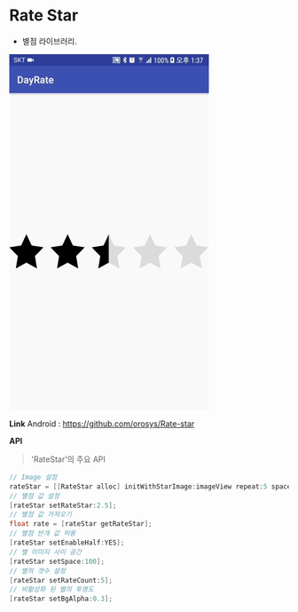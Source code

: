 # Rate Star
- 별점 라이브러리.

![Screen shot](https://github.com/orosys/Rate-star/blob/master/screen/GIF_20171222_134515.gif?raw=true)


**Link**
Android : https://github.com/orosys/Rate-star


**API**
>'RateStar'의 주요 API

```java
// Image 설정
rateStar = [[RateStar alloc] initWithStarImage:imageView repeat:5 space:10];
// 별점 값 설정
[rateStar setRateStar:2.5];
// 별점 값 가져오기
float rate = [rateStar getRateStar];
// 별점 반개 값 허용
[rateStar setEnableHalf:YES];
// 별 이미지 사이 공간
[rateStar setSpace:100];
// 별의 갯수 설정
[rateStar setRateCount:5];
// 비활성화 된 별의 투명도
[rateStar setBgAlpha:0.3];
```
